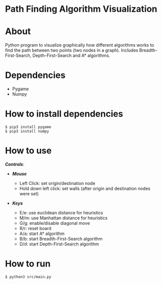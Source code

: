# Path Finding Algorithm Visualization

# About
Python program to visualize graphically how different algorithms works to find the path between two points (two nodes in a graph). 
Includes Breadth-First-Search, Depth-First-Search and A* algorithms.

# Dependencies
* Pygame
* Numpy

# How to install dependencies
```
$ pip3 install pygame
$ pip3 install numpy
```

# How to use
 ***Controls***:

* ***Mouse***
  * Left Click: set origin/destination node
  * Hold down left click: set walls (after origin and destination nodes were set)

* ***Keys***
  * E/e: use euclidean distance for heuristics
  * M/m: use Manhattan distance for heuristics
  * G/g: enable/disable diagonal move
  * R/r: reset board
  * A/a: start A* algorithm
  * B/b: start Breadth-First-Search algorithm
  * D/d: start Depth-First-Search algorithm

# How to run
```
$ python3 src/main.py
```
